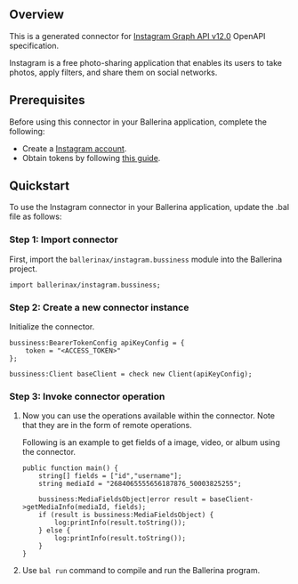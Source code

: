 ## Overview
This is a generated connector for [Instagram Graph API v12.0](https://developers.facebook.com/docs/instagram-api) OpenAPI specification. 

Instagram is a free photo-sharing application that enables its users to take photos, apply filters, and share them on social networks.  

## Prerequisites

Before using this connector in your Ballerina application, complete the following:

* Create a [Instagram account](https://www.instagram.com/?hl=en).
* Obtain tokens by following [this guide](https://developers.facebook.com/docs/instagram-api/overview).

## Quickstart

To use the Instagram connector in your Ballerina application, update the .bal file as follows:

### Step 1: Import connector
First, import the `ballerinax/instagram.bussiness` module into the Ballerina project.
```ballerina
import ballerinax/instagram.bussiness;
```

### Step 2: Create a new connector instance
Initialize the connector.
```ballerina
bussiness:BearerTokenConfig apiKeyConfig = {
    token = "<ACCESS_TOKEN>"
};

bussiness:Client baseClient = check new Client(apiKeyConfig);
```

### Step 3: Invoke connector operation
1. Now you can use the operations available within the connector. Note that they are in the form of remote operations.

    Following is an example to get fields of a image, video, or album using the connector. 

    ```ballerina
    public function main() {
        string[] fields = ["id","username"];
        string mediaId = "2684065555656187876_50003825255";

        bussiness:MediaFieldsObject|error result = baseClient->getMediaInfo(mediaId, fields);
        if (result is bussiness:MediaFieldsObject) {
            log:printInfo(result.toString());
        } else {
            log:printInfo(result.toString());
        }
    }
    ``` 

2. Use `bal run` command to compile and run the Ballerina program.

